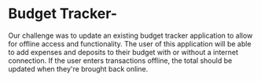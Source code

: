# Budget Tracker-
Our challenge was to update an existing budget tracker application to allow for offline access and functionality. The user of this application  will be able to add expenses and deposits to their budget with or without a internet connection. If the user enters transactions offline, the total should be updated when they're brought back online. 